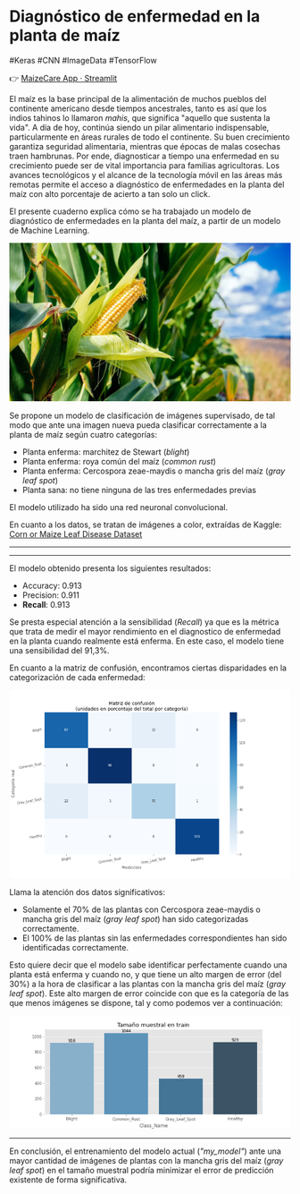 # Diagnóstico de enfermedad en la planta de maíz

#Keras #CNN #ImageData #TensorFlow

👉 [MaizeCare App · Streamlit](https://share.streamlit.io/gonzalovf1996/maize-plant-disease-diagnosis/main/app/main.py)

El maíz es la base principal de la alimentación de muchos pueblos del continente americano desde tiempos ancestrales, tanto es así que los indios tahinos lo llamaron _mahis_, que significa "aquello que sustenta la vida". A día de hoy, continúa siendo un pilar alimentario indispensable, particularmente en áreas rurales de todo el continente. Su buen crecimiento garantiza seguridad alimentaria, mientras que épocas de malas cosechas traen hambrunas. Por ende, diagnosticar a tiempo una enfermedad en su crecimiento puede ser de vital importancia para familias agricultoras. Los avances tecnológicos y el alcance de la tecnología móvil en las áreas más remotas permite el acceso a diagnóstico de enfermedades en la planta del maíz con alto porcentaje de acierto a tan solo un click. 

El presente cuaderno explica cómo se ha trabajado un modelo de diagnóstico de enfermedades en la planta del maíz, a partir de un modelo de Machine Learning.

![Texto alternativo](/src/utils/corn-vs-maize-01-1140x641.jpg)

Se propone un modelo de clasificación de imágenes supervisado, de tal modo que ante una imagen nueva pueda clasificar correctamente a la planta de maíz según cuatro categorías:
- Planta enferma: marchitez de Stewart (_blight_)
- Planta enferma: roya común del maíz (_common rust_)
- Planta enferma: Cercospora zeae-maydis o mancha gris del maíz (_gray leaf spot_)
- Planta sana: no tiene ninguna de las tres enfermedades previas

El modelo utilizado ha sido una red neuronal convolucional.

En cuanto a los datos, se tratan de imágenes a color, extraídas de Kaggle: [Corn or Maize Leaf Disease Dataset](https://www.kaggle.com/datasets/smaranjitghose/corn-or-maize-leaf-disease-dataset)

----------------------------------------------------------------------------------------------
----------------------------------------------------------------------------------------------

El modelo obtenido presenta los siguientes resultados:
- Accuracy: 0.913
- Precision: 0.911
- __Recall__: 0.913

Se presta especial atención a la sensibilidad (_Recall_) ya que es la métrica que trata de medir el mayor rendimiento en el diagnostico de enfermedad en la planta cuando realmente está enferma. En este caso, el modelo tiene una sensibilidad del 91,3%.

En cuanto a la matriz de confusión, encontramos ciertas disparidades en la categorización de cada enfermedad:

![Texto alternativo](/src/utils/cm_my_model.png)

Llama la atención dos datos significativos:
- Solamente el 70% de las plantas con Cercospora zeae-maydis o mancha gris del maíz (_gray leaf spot_) han sido categorizadas correctamente.
- El 100% de las plantas sin las enfermedades correspondientes han sido identificadas correctamente.

Esto quiere decir que el modelo sabe identificar perfectamente cuando una planta está enferma y cuando no, y que tiene un alto margen de error (del 30%) a la hora de clasificar a las plantas con la mancha gris del maíz (_gray leaf spot_). Este alto margen de error  coincide con que es la categoría de las que menos imágenes se dispone, tal y como podemos ver a continuación:

![Texto alternativo](/src/utils/number_images.png)

----------------------------------------------------------------------------------------------
En conclusión, el entrenamiento del modelo actual (_"my_model"_) ante una mayor cantidad de imágenes de plantas con la mancha gris del maíz (_gray leaf spot_) en el tamaño muestral podría minimizar el error de predicción existente de forma significativa.
